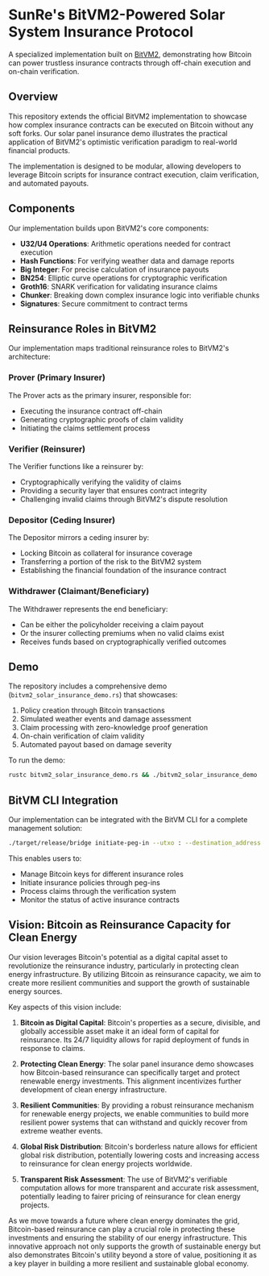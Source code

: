 # SunRe's BitVM2-Powered Solar System Insurance Protocol

A specialized implementation built on [BitVM2](https://bitvm.org/bitvm2), demonstrating how Bitcoin can power trustless insurance contracts through off-chain execution and on-chain verification.

## Overview

This repository extends the official BitVM2 implementation to showcase how complex insurance contracts can be executed on Bitcoin without any soft forks. Our solar panel insurance demo illustrates the practical application of BitVM2's optimistic verification paradigm to real-world financial products.

The implementation is designed to be modular, allowing developers to leverage Bitcoin scripts for insurance contract execution, claim verification, and automated payouts.

## Components

Our implementation builds upon BitVM2's core components:

- **U32/U4 Operations**: Arithmetic operations needed for contract execution
- **Hash Functions**: For verifying weather data and damage reports
- **Big Integer**: For precise calculation of insurance payouts
- **BN254**: Elliptic curve operations for cryptographic verification
- **Groth16**: SNARK verification for validating insurance claims
- **Chunker**: Breaking down complex insurance logic into verifiable chunks
- **Signatures**: Secure commitment to contract terms

## Reinsurance Roles in BitVM2

Our implementation maps traditional reinsurance roles to BitVM2's architecture:

### Prover (Primary Insurer)

The Prover acts as the primary insurer, responsible for:
- Executing the insurance contract off-chain
- Generating cryptographic proofs of claim validity
- Initiating the claims settlement process

### Verifier (Reinsurer)

The Verifier functions like a reinsurer by:
- Cryptographically verifying the validity of claims
- Providing a security layer that ensures contract integrity
- Challenging invalid claims through BitVM2's dispute resolution

### Depositor (Ceding Insurer)

The Depositor mirrors a ceding insurer by:
- Locking Bitcoin as collateral for insurance coverage
- Transferring a portion of the risk to the BitVM2 system
- Establishing the financial foundation of the insurance contract

### Withdrawer (Claimant/Beneficiary)

The Withdrawer represents the end beneficiary:
- Can be either the policyholder receiving a claim payout
- Or the insurer collecting premiums when no valid claims exist
- Receives funds based on cryptographically verified outcomes

## Demo

The repository includes a comprehensive demo (`bitvm2_solar_insurance_demo.rs`) that showcases:

1. Policy creation through Bitcoin transactions
2. Simulated weather events and damage assessment
3. Claim processing with zero-knowledge proof generation
4. On-chain verification of claim validity
5. Automated payout based on damage severity

To run the demo:

```bash
rustc bitvm2_solar_insurance_demo.rs && ./bitvm2_solar_insurance_demo
```

## BitVM CLI Integration

Our implementation can be integrated with the BitVM CLI for a complete management solution:

```bash
./target/release/bridge initiate-peg-in --utxo : --destination_address 
```

This enables users to:
- Manage Bitcoin keys for different insurance roles
- Initiate insurance policies through peg-ins
- Process claims through the verification system
- Monitor the status of active insurance contracts

## Vision: Bitcoin as Reinsurance Capacity for Clean Energy

Our vision leverages Bitcoin's potential as a digital capital asset to revolutionize the reinsurance industry, particularly in protecting clean energy infrastructure. By utilizing Bitcoin as reinsurance capacity, we aim to create more resilient communities and support the growth of sustainable energy sources.

Key aspects of this vision include:

1. **Bitcoin as Digital Capital**: Bitcoin's properties as a secure, divisible, and globally accessible asset make it an ideal form of capital for reinsurance. Its 24/7 liquidity allows for rapid deployment of funds in response to claims.

2. **Protecting Clean Energy**: The solar panel insurance demo showcases how Bitcoin-based reinsurance can specifically target and protect renewable energy investments. This alignment incentivizes further development of clean energy infrastructure.

3. **Resilient Communities**: By providing a robust reinsurance mechanism for renewable energy projects, we enable communities to build more resilient power systems that can withstand and quickly recover from extreme weather events.

4. **Global Risk Distribution**: Bitcoin's borderless nature allows for efficient global risk distribution, potentially lowering costs and increasing access to reinsurance for clean energy projects worldwide.

5. **Transparent Risk Assessment**: The use of BitVM2's verifiable computation allows for more transparent and accurate risk assessment, potentially leading to fairer pricing of reinsurance for clean energy projects.

As we move towards a future where clean energy dominates the grid, Bitcoin-based reinsurance can play a crucial role in protecting these investments and ensuring the stability of our energy infrastructure. This innovative approach not only supports the growth of sustainable energy but also demonstrates Bitcoin's utility beyond a store of value, positioning it as a key player in building a more resilient and sustainable global economy.
